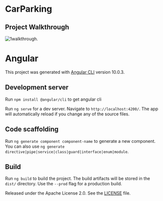 # CarParking

## Project Walkthrough
![1walkthrough](video/project.gif).

# Angular
This project was generated with [Angular CLI](https://github.com/angular/angular-cli) version 10.0.3.

## Development server

Run `npm install @angular/cli` to get angular cli 

Run `ng serve` for a dev server. Navigate to `http://localhost:4200/`. The app will automatically reload if you change any of the source files.

## Code scaffolding

Run `ng generate component component-name` to generate a new component. You can also use `ng generate directive|pipe|service|class|guard|interface|enum|module`.

## Build

Run `ng build` to build the project. The build artifacts will be stored in the `dist/` directory. Use the `--prod` flag for a production build.

Released under the Apache License 2.0. See the [LICENSE](https://github.com/codecentric/springboot-sample-app/blob/master/LICENSE) file.
